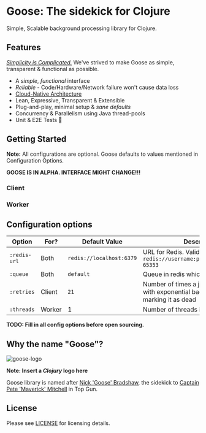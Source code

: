 Goose: The sidekick for Clojure
=========

Simple, Scalable background processing library for Clojure.

Features
---------

*[Simplicity is Complicated.](https://youtu.be/rFejpH_tAHM)* We've strived to make Goose as simple, transparent & functional as possible.

- A *simple*, *functional* interface
- *Reliable* - Code/Hardware/Network failure won't cause data loss
- [Cloud-Native Architecture](link-to-architecture-decisions-dir)
- Lean, Expressive, Transparent & Extensible
- Plug-and-play, minimal setup & *sane defaults*
- Concurrency & Parallelism using Java thread-pools
- Unit & E2E Tests 🙂

Getting Started
---------

**Note:** All configurations are optional. Goose defaults to values mentioned in Configuration Options.

**GOOSE IS IN ALPHA. INTERFACE MIGHT CHANGE!!!**

### Client

### Worker

Configuration options
---------

| Option | For? | Default Value | Description |
| --- | --- | --- | --- |
| `:redis-url` | Both | `redis://localhost:6379` | URL for Redis. Valid URL is: `redis://username:password@hostname:0-65353` |
| `:queue` | Both | `default` | Queue in redis which will be enqueued |
| `:retries` | Client | `21` | Number of times a job should be retried with exponential backoff, before marking it as dead |
| `:threads` | Worker | 1 | Number of threads in the threadpool |

**TODO: Fill in all config options before open sourcing.**

Why the name "Goose"?
---------

![goose-logo](link-to-goose-logo)

**Note: Insert a *Clojury* logo here**

Goose library is named after [Nick 'Goose' Bradshaw](https://historica.fandom.com/wiki/Nick_Bradshaw), the sidekick
to [Captain Pete 'Maverick' Mitchell](https://topgun.fandom.com/wiki/Pete_Mitchell) in Top Gun.

License
---------

Please see [LICENSE](https://github.com/nilenso/goose/blob/main/LICENSE) for licensing details.

